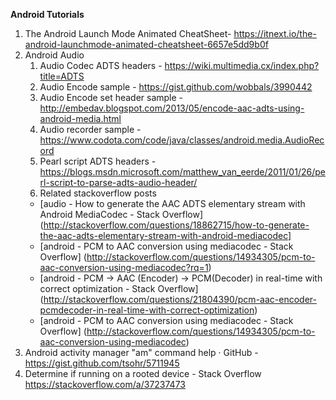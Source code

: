 **Android Tutorials**

1. The Android Launch Mode Animated CheatSheet- <https://itnext.io/the-android-launchmode-animated-cheatsheet-6657e5dd9b0f>
1. Android Audio
    1. Audio Codec ADTS headers - <https://wiki.multimedia.cx/index.php?title=ADTS>
    1. Audio Encode sample - <https://gist.github.com/wobbals/3990442>
    1. Audio Encode set header sample - <http://embedav.blogspot.com/2013/05/encode-aac-adts-using-android-media.html>
    1. Audio recorder sample - <https://www.codota.com/code/java/classes/android.media.AudioRecord>
    1. Pearl script ADTS headers - <https://blogs.msdn.microsoft.com/matthew_van_eerde/2011/01/26/perl-script-to-parse-adts-audio-header/>
    1. Related stackoverflow posts
      * [audio - How to generate the AAC ADTS elementary stream with Android MediaCodec - Stack Overflow](http://stackoverflow.com/questions/18862715/how-to-generate-the-aac-adts-elementary-stream-with-android-mediacodec]
      * [android - PCM to AAC conversion using mediacodec - Stack Overflow] (http://stackoverflow.com/questions/14934305/pcm-to-aac-conversion-using-mediacodec?rq=1)
      * [android - PCM -> AAC (Encoder) -> PCM(Decoder) in real-time with correct optimization - Stack Overflow] (http://stackoverflow.com/questions/21804390/pcm-aac-encoder-pcmdecoder-in-real-time-with-correct-optimization)
      * [android - PCM to AAC conversion using mediacodec - Stack Overflow] (http://stackoverflow.com/questions/14934305/pcm-to-aac-conversion-using-mediacodec)
1. Android activity manager "am" command help · GitHub - <https://gist.github.com/tsohr/5711945>
1. Determine if running on a rooted device - Stack Overflow <https://stackoverflow.com/a/37237473>
